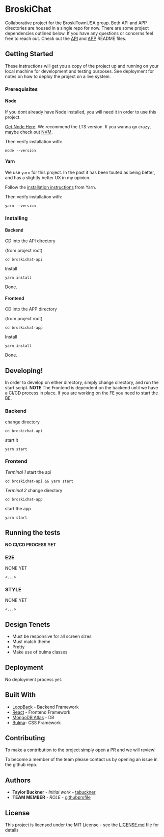 # BroskiChat

Collaborative project for the BroskiTownUSA group. Both API and APP directories are housed in a single repo for now. There are some project dependencies outlined below. If you have any questions or concerns feel free to reach out. Check out the [API](broskichat-api/README.md) and [APP](broskichat-app/README.md) README files.

## Getting Started

These instructions will get you a copy of the project up and running on your local machine for development and testing purposes. See deployment for notes on how to deploy the project on a live system.

### Prerequisites

#### Node
If you dont already have Node installed, you will need it in order to use this project.

[Get Node Here](https://nodejs.org/en/download/). We recommend the LTS version. If you wanna go crazy, maybe check out [NVM](https://github.com/creationix/nvm/blob/master/README.md).

Then verify installation with: 
```
node --version
```

#### Yarn
We use `yarn` for this project. In the past it has been touted as being better, and has a slightly better UX in my opinion. 

Follow the [installation instructions](https://yarnpkg.com/lang/en/docs/install/#debian-stable) from Yarn.

Then verify installation with:

```
yarn --version
```

### Installing

#### Backend

CD into the API directory

(from project root)

```
cd broskichat-api
```

Install

```
yarn install
```

Done.

#### Frontend

CD into the APP directory

(from project root)
```
cd broskichat-app
```

Install

```
yarn install
```

Done.

## Developing!
In order to develop on either directory, simply change directory, and run the start script. 
**NOTE** The Frontend is dependent on the backend until we have a CI/CD process in place. If you are working on the FE you need to start the BE. 

### Backend

change directory
```
cd broskichat-api
```

start it
```
yarn start
```

### Frontend

*Terminal 1*
start the api
```
cd broskichat-api && yarn start
```

*Terminal 2*
change directory
```
cd broskichat-app
```

start the app
```
yarn start
```


## Running the tests

**NO CI/CD PROCESS YET**

### E2E

NONE YET

```
<...>
```

### STYLE

NONE YET

```
<...>
```

## Design Tenets

* Must be responsive for all screen sizes
* Must match theme
* Pretty
* Make use of bulma classes

## Deployment

No deployment process yet.

## Built With

* [LoopBack](https://loopback.io/) - Backend Framework
* [React](https://reactjs.org/) - Frontend Framework
* [MongoDB Atlas](https://www.mongodb.com/cloud/atlas) - DB
* [Bulma](https://bulma.io/)- CSS Framework

## Contributing

To make a contribution to the project simply open a PR and we will review!

To become a member of the team please contact us by opening an issue in the github repo. 

## Authors

* **Taylor Buckner** - *Initial work* - [tabuckner](https://github.com/tabuckner)
* **TEAM MEMBER** - *ROLE* - [githubprofile](#)

## License

This project is licensed under the MIT License - see the [LICENSE.md](LICENSE.md) file for details
